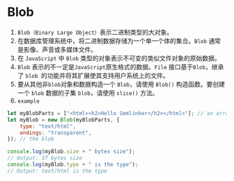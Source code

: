 # Blob

1. `Blob（Binary Large Object）`表示二进制类型的大对象。
2. 在数据库管理系统中，将二进制数据存储为一个单一个体的集合。`Blob` 通常是影像、声音或多媒体文件。
3. 在 `JavaScript` 中 `Blob` 类型的对象表示不可变的类似文件对象的原始数据。
4. `Blob` 表示的不一定是`JavaScript`原生格式的数据。`File` 接口基于`Blob`，继承了 `blob `的功能并将其扩展使其支持用户系统上的文件。
5. 要从其他非`blob`对象和数据构造一个 `Blob`，请使用 `Blob()` 构造函数。要创建一个 `blob` 数据的子集 `blob`，请使用 `slice()` 方法。
6. `example`

```js
let myBlobParts = ["<html><h2>Hello Semlinker</h2></html>"]; // an array consisting of a single DOMString
let myBlob = new Blob(myBlobParts, {
    type: "text/html",
    endings: "transparent",
}); // the blob

console.log(myBlob.size + " bytes size");
// Output: 37 bytes size
console.log(myBlob.type + " is the type");
// Output: text/html is the type
```
